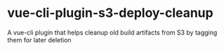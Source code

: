 # vue-cli-plugin-s3-deploy-cleanup
A vue-cli plugin that helps cleanup old build artifacts from S3 by tagging them for later deletion
